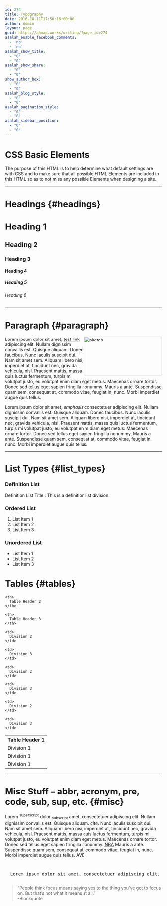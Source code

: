 ```yaml
---
id: 274
title: Typography
date: 2016-10-11T17:50:16+00:00
author: Admin
layout: page
guid: https://ahmad.works/writing/?page_id=274
asalah_enable_facebook_comments:
  - 'no'
  - 'no'
asalah_show_title:
  - "0"
  - "0"
asalah_show_share:
  - "0"
  - "0"
show_author_box:
  - "0"
  - "0"
asalah_blog_style:
  - "0"
  - "0"
asalah_pagination_style:
  - "0"
  - "0"
asalah_sidebar_position:
  - "0"
  - "0"
---
```

  


# CSS Basic Elements

The purpose of this HTML is to help determine what default settings are with CSS and to make sure that all possible HTML Elements are included in this HTML so as to not miss any possible Elements when designing a site.

* * *

# Headings {#headings}

# Heading 1

## Heading 2

### Heading 3

#### Heading 4

##### Heading 5

###### Heading 6

* * *

# Paragraph {#paragraph}

<img style="width:250px;height:125px;float:right" src="http://www.ummufaiha.com/wp-content/uploads/2015/05/sketch.jpg" alt="sketch" /> 

Lorem ipsum dolor sit amet, [test link](# "test link") adipiscing elit. Nullam dignissim convallis est. Quisque aliquam. Donec faucibus. Nunc iaculis suscipit dui. Nam sit amet sem. Aliquam libero nisi, imperdiet at, tincidunt nec, gravida vehicula, nisl. Praesent mattis, massa quis luctus fermentum, turpis mi volutpat justo, eu volutpat enim diam eget metus. Maecenas ornare tortor. Donec sed tellus eget sapien fringilla nonummy. Mauris a ante. Suspendisse quam sem, consequat at, commodo vitae, feugiat in, nunc. Morbi imperdiet augue quis tellus.

Lorem ipsum dolor sit amet, _emphasis_ consectetuer adipiscing elit. Nullam dignissim convallis est. Quisque aliquam. Donec faucibus. Nunc iaculis suscipit dui. Nam sit amet sem. Aliquam libero nisi, imperdiet at, tincidunt nec, gravida vehicula, nisl. Praesent mattis, massa quis luctus fermentum, turpis mi volutpat justo, eu volutpat enim diam eget metus. Maecenas ornare tortor. Donec sed tellus eget sapien fringilla nonummy. Mauris a ante. Suspendisse quam sem, consequat at, commodo vitae, feugiat in, nunc. Morbi imperdiet augue quis tellus.

* * *

# List Types {#list_types}

### Definition List

Definition List Title
:   This is a definition list division.

### Ordered List

  1. List Item 1
  2. List Item 2
  3. List Item 3

### Unordered List

  * List Item 1
  * List Item 2
  * List Item 3

# Tables {#tables}

<table cellspacing="0" cellpadding="0">
  <tr>
    <th>
      Table Header 1
    </th>
    
    <th>
      Table Header 2
    </th>
    
    <th>
      Table Header 3
    </th>
  </tr>
  
  <tr>
    <td>
      Division 1
    </td>
    
    <td>
      Division 2
    </td>
    
    <td>
      Division 3
    </td>
  </tr>
  
  <tr class="even">
    <td>
      Division 1
    </td>
    
    <td>
      Division 2
    </td>
    
    <td>
      Division 3
    </td>
  </tr>
  
  <tr>
    <td>
      Division 1
    </td>
    
    <td>
      Division 2
    </td>
    
    <td>
      Division 3
    </td>
  </tr>
</table>

* * *

# Misc Stuff &#8211; abbr, acronym, pre, code, sub, sup, etc. {#misc}

Lorem <sup>superscript</sup> dolor <sub>subscript</sub> amet, consectetuer adipiscing elit. Nullam dignissim convallis est. Quisque aliquam. <cite>cite</cite>. Nunc iaculis suscipit dui. Nam sit amet sem. Aliquam libero nisi, imperdiet at, tincidunt nec, gravida vehicula, nisl. Praesent mattis, massa quis luctus fermentum, turpis mi volutpat justo, eu volutpat enim diam eget metus. Maecenas ornare tortor. Donec sed tellus eget sapien fringilla nonummy. <acronym title="National Basketball Association">NBA</acronym> Mauris a ante. Suspendisse quam sem, consequat at, commodo vitae, feugiat in, nunc. Morbi imperdiet augue quis tellus. AVE

<pre><p>
  Lorem ipsum dolor sit amet, consectetuer adipiscing elit. Nullam dignissim convallis est. Quisque aliquam. Donec faucibus. Nunc iaculis suscipit dui. Nam sit amet sem. Aliquam libero nisi, imperdiet at, tincidunt nec, gravida vehicula, nisl. Praesent mattis, massa quis luctus fermentum, turpis mi volutpat justo, eu volutpat enim diam eget metus. Maecenas ornare tortor. Donec sed tellus eget sapien fringilla nonummy. <acronym title="National Basketball Association">NBA</acronym> Mauris a ante. Suspendisse quam sem, consequat at, commodo vitae, feugiat in, nunc. Morbi imperdiet augue quis tellus.  <abbr title="Avenue">AVE</abbr>
</p></pre>

> &#8220;People think focus means saying yes to the thing you&#8217;ve got to focus on. But that&#8217;s not what it means at all.&#8221;  
> -Blockquote